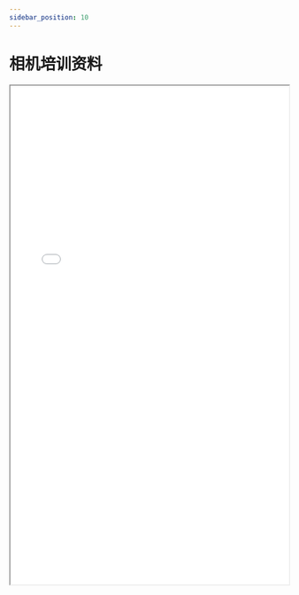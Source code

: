 ```yaml
---
sidebar_position: 10
---
```


# 相机培训资料

<iframe src="/相机培训资料.ppt" width="100%" height="900px"></iframe>
